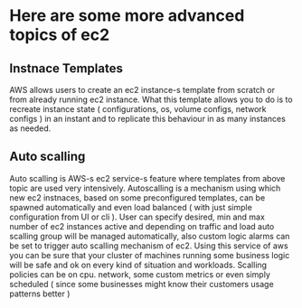 # Here are some more advanced topics of ec2
## Instnace Templates
AWS allows users to create an ec2 instance-s template from scratch or from already running ec2 instance. What this template allows you to do is
to recreate instance state ( configurations, os, volume configs, network configs ) in an instant and to replicate this behaviour in as many instances as needed.

## Auto scalling
Auto scalling is AWS-s ec2 service-s feature where templates from above topic are used very intensively. Autoscalling is a mechanism using which
new ec2 instnaces, based on some preconfigured templates, can be spawned automatically and even load balanced ( with just simple configuration from UI or cli ).
User can specify desired, min and max number of ec2 instances active and depending on traffic and load auto scalling group will be managed automatically, also
custom logic alarms can be set to trigger auto scalling mechanism of ec2. Using this service of aws you can be sure that your cluster of machines running some
business logic will be safe and ok on every kind of situation and workloads. 
Scalling policies can be on cpu. network, some custom metrics or even simply scheduled ( since some businesses might know their customers usage patterns better )
